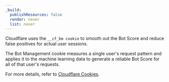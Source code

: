 ```yaml
---
_build:
  publishResources: false
  render: never
  list: never
---
```


Cloudflare uses the `__cf_bm cookie` to smooth out the Bot Score and reduce false positives for actual user sessions.

The Bot Management cookie measures a single user's request pattern and applies it to the machine learning data to generate a reliable Bot Score for all of that user's requests.

For more details, refer to [Cloudflare Cookies](/fundamentals/reference/policies-compliances/cloudflare-cookies/).
